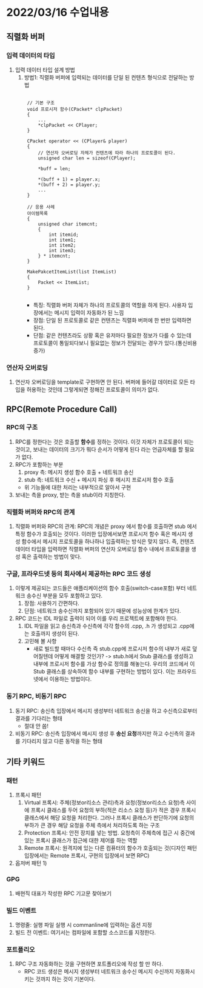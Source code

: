 # 2022/03/16 수업내용
## 직렬화 버퍼
### 입력 데이터의 타입
1. 입력 데이터 타입 설계 방법
    1) 방법1: 직렬화 버퍼에 입력되는 데이터를 단일 된 컨텐츠 형식으로 전달하는 방법
        <pre><code>
        // 기본 구조
        void 프로시저 함수(CPacket* clpPacket)
        {
            ...
            *clpPacket << CPlayer;
        }

        CPacket operator << (CPlayer& player)
        {
            // 연산자 오버로딩 자체가 컨텐츠에 따라 하나의 프로토콜이 된다.
            unsigned char len = sizeof(CPlayer);
            
            *buff = len;
            
            *(buff + 1) = player.x;
            *(buff + 2) = player.y;
            ...
        }
        
        // 응용 사례
        아이템목록
        {
            unsigned char itemcnt;
            {
                int itemid;
                int item1;
                int item2;
                int item3;
            } * itemcnt;
        }
        
        MakePakcetItemList(list<ITEM*> ItemList)
        {
            Packet << ItemList;
        }
        </code></pre>
        * 특징: 직렬화 버퍼 자체가 하나의 프로토콜의 역할을 하게 된다. 사용자 입장에서는 메시지 입력이 자동화가 된 느낌
        * 장점: 단일 된 프로토콜로 같은 컨텐츠는 직렬화 버퍼에 한 번만 입력하면 된다.
        * 단점: 같은 컨텐츠라도 상황 혹은 유저마다 필요한 정보가 다를 수 있는데 프로토콜이 통일되다보니 필요없는 정보가 전달되는 경우가 있다.(통신비용 증가)

### 연산자 오버로딩
1. 연산자 오버로딩을 template로 구현하면 안 된다. 버퍼에 들어갈 데이터로 모든 타입을 허용하는 것인데 그렇게되면 정해진 프로토콜이 의미가 없다.

## RPC(Remote Procedure Call)
### RPC의 구조
1. RPC를 정한다는 것은 호출할 **함수**를 정하는 것이다. 이것 자체가 프로토콜이 되는 것이고, 보내는 데이터의 크기가 뭐다 순서가 어떻게 된다 라는 언급자체를 할 필요가 없다.
2. RPC가 포함하는 부분
    1) proxy 측: 메시지 생성 함수 호출 + 네트워크 송신
    2) stub 측: 네트워크 수신 + 메시지 파싱 후 메시지 프로시저 함수 호출
    * 위 기능들에 대한 처리는 내부적으로 알아서 구현
3. 보내는 측을 proxy, 받는 측을 stub이라 지칭한다.

### 직렬화 버퍼와 RPC의 관계
1. 직렬화 버퍼와 RPC의 관계: RPC의 개념은 proxy 에서 함수를 호출하면 stub 에서 특정 함수가 호출되는 것이다. 이러한 입장에서보면 프로시저 함수 혹은 메시지 생성 함수에서 메시지 프로토콜을 하나하나 입출력하는 방식은 맞지 않다. 즉, 컨텐츠 데이터 타입을 입력하면 직렬화 버퍼의 연산자 오버로딩 함수 내에서 프로토콜을 생성 혹은 출력하는 방법이 맞다.

### 구글, 프라우드넷 등의 회사에서 제공하는 RPC 코드 생성
1. 이렇게 제공되는 코드들은 애플리케이션의 함수 호출(switch-case포함) 부터 네트워크 송수신 부분을 모두 포함하고 있다.
    1) 장점: 사용하기 간편하다.
    2) 단점: 네트워크 송수신까지 포함되어 있기 때문에 성능상에 한계가 있다.
2. RPC 코드는 IDL 파일로 출력이 되어 이를 우리 프로젝트에 포함해야 한다.
    1) IDL 파일을 읽고 송신측과 수신측에 각각 함수의 .cpp, .h 가 생성되고 .cpp에는 호출까지 생성이 된다.
    2) 고민해 볼 사항
        * 새로 빌드할 때마다 수신측 즉 stub.cpp에 프로시저 함수의 내부가 새로 덮어질텐데 어떻게 해결할 것인가? -> stub.h에서 Stub 클래스를 생성하고 내부에 프로시저 함수를 가상 함수로 정의를 해놓는다. 우리의 코드에서 이 Stub 클래스를 상속하여 함수 내부를 구현하는 방법이 있다. 이는 프라우드넷에서 이용하는 방법이다.
    
### 동기 RPC, 비동기 RPC
1. 동기 RPC: 송신측 입장에서 메시지 생성부터 네트워크 송신을 하고 수신측으로부터 결과를 기다리는 형태
    * 절대 안 씀!
2. 비동기 RPC: 송신측 입장에서 메시지 생성 후 **송신 요청**까지만 하고 수신측의 결과를 기다리지 않고 다른 동작을 하는 형태

## 기타 키워드
### 패턴
1. 프록시 패턴
    1) Virtual 프록시: 주체(정보or리소스 관리)측과 요청(정보or리소스 요청)측 사이에 프록시 클래스를 두어 요청의 부하(적은 리소스 요청 등)가 적은 경우 프록시 클래스에서 해당 요청을 처리한다. 그러나 프록시 클래스가 판단하기에 요청의 부하가 큰 경우 해당 요청을 주체 측에서 처리하도록 하는 구조
    2) Protection 프록시: 안전 장치를 넣는 방법. 요청측이 주체측에 접근 시 중간에 있는 프록시 클래스가 접근에 대한 제어를 하는 역할
    3) Remote 프록시: 원격지에 있는 다른 컴퓨터의 함수가 호출되는 것(디자인 패턴 입장에서는 Remote 프록시, 구현의 입장에서 보면 RPC)
2. 옵저버 패턴
    1) 

### GPG
1. 배현직 대표가 작성한 RPC 기고문 찾아보기

### 빌드 이벤트
1. 명령줄: 실행 파일 실행 시 commanline에 입력하는 옵션 지정
2. 빌드 전 이벤트: 여기서는 컴파일에 포함할 소스코드를 지정한다.

### 포트폴리오
1. RPC 구조 자동화하는 것을 구현하면 포트폴리오에 작성 할 만 하다.
    * RPC 코드 생성은 메시지 생성부터 네트워크 송수신 메시지 수신까지 자동화시키는 것까지 하는 것이 기본이다.
